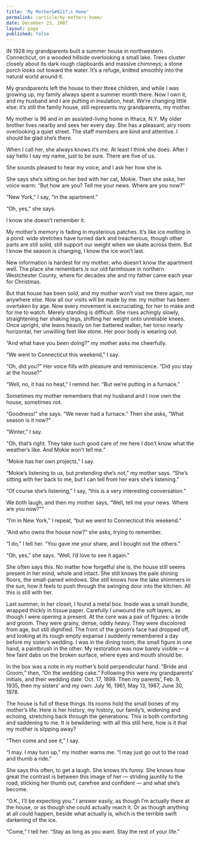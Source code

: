 ```yaml
---
title: 'My Mother&#8217;s Home'
permalink: /article/my-mothers-home/
date: December 23, 2007
layout: page
published: false
---
```


IN 1928 my grandparents built a summer house in northwestern Connecticut, on a wooded hillside overlooking a small lake. Trees cluster closely about its dark rough clapboards and massive chimneys; a stone porch looks out toward the water. It’s a refuge, knitted smoothly into the natural world around it.

My grandparents left the house to their three children, and while I was growing up, my family always spent a summer month there. Now I own it, and my husband and I are putting in insulation, heat. We’re changing little else: it’s still the family house, still represents my grandparents, my mother.

My mother is 96 and in an assisted-living home in Ithaca, N.Y. My older brother lives nearby and sees her every day. She has a pleasant, airy room overlooking a quiet street. The staff members are kind and attentive. I should be glad she’s there.

When I call her, she always knows it’s me. At least I think she does. After I say hello I say my name, just to be sure. There are five of us.

She sounds pleased to hear my voice, and I ask her how she is.

She says she’s sitting on her bed with her cat, Mokie. Then she asks, her voice warm: “But how are you? Tell me your news. Where are you now?”

“New York,” I say, “in the apartment.”

“Oh, yes,” she says.

I know she doesn’t remember it.

My mother’s memory is fading in mysterious patches. It’s like ice melting in a pond: wide stretches have turned dark and treacherous, though other parts are still solid, still support our weight when we skate across them. But I know the season is changing, I know the ice won’t last.

New information is hardest for my mother, who doesn’t know the apartment well. The place she remembers is our old farmhouse in northern Westchester County, where for decades she and my father came each year for Christmas.

But that house has been sold, and my mother won’t visit me there again, nor anywhere else. Now all our visits will be made by me: my mother has been overtaken by age. Now every movement is excruciating, for her to make and for me to watch. Merely standing is difficult. She rises achingly slowly, straightening her shaking legs, shifting her weight onto unreliable knees. Once upright, she leans heavily on her battered walker, her torso nearly horizontal, her unwilling feet like stone. Her poor body is wearing out.

“And what have you been doing?” my mother asks me cheerfully.

“We went to Connecticut this weekend,” I say.

“Oh, did you?” Her voice fills with pleasure and reminiscence. “Did you stay at the house?”

“Well, no, it has no heat,” I remind her. “But we’re putting in a furnace.”

Sometimes my mother remembers that my husband and I now own the house, sometimes not.

“Goodness!” she says. “We never had a furnace.” Then she asks, “What season is it now?”

“Winter,” I say.

“Oh, that’s right. They take such good care of me here I don’t know what the weather’s like. And Mokie won’t tell me.”

“Mokie has her own projects,” I say.

“Mokie’s listening to us, but pretending she’s not,” my mother says. “She’s sitting with her back to me, but I can tell from her ears she’s listening.”

“Of course she’s listening,” I say, “this is a very interesting conversation.”

We both laugh, and then my mother says, “Well, tell me your news. Where are you now?”“

“I’m in New York,” I repeat, “but we went to Connecticut this weekend.”

“And who owns the house now?” she asks, trying to remember.

“I do,” I tell her. “You gave me your share, and I bought out the others.”

“Oh, yes,” she says. “Well, I’d love to see it again.”

She often says this. No matter how forgetful she is, the house still seems present in her mind, whole and intact. She still knows the pale shining floors, the small-paned windows. She still knows how the lake shimmers in the sun, how it feels to push through the swinging door into the kitchen. All this is still with her.

Last summer, in her closet, I found a metal box. Inside was a small bundle, wrapped thickly in tissue paper. Carefully I unwound the soft layers, as though I were opening a present. At the core was a pair of figures: a bride and groom. They were grainy, dense, oddly heavy. They were discolored from age, but still dignified. The front of the groom’s face had dropped off, and looking at its rough empty expanse I suddenly remembered a day before my sister’s wedding. I was in the dining room, the small figure in one hand, a paintbrush in the other. My restoration was now barely visible — a few faint dabs on the broken surface, where eyes and mouth should be.

In the box was a note in my mother’s bold perpendicular hand. “Bride and Groom,” then, “On the wedding cake.” Following this were my grandparents’ initials, and their wedding date: Oct. 17, 1899. Then my parents’, Feb. 9, 1935, then my sisters’ and my own: July 16, 1961, May 13, 1967, June 30, 1978.

The house is full of these things. Its rooms hold the small bones of my mother’s life. Here is her history, my history, our family’s, widening and echoing, stretching back through the generations. This is both comforting and saddening to me. It is bewildering: with all this still here, how is it that my mother is slipping away?

“Then come and see it,” I say.

“I may. I may turn up,” my mother warns me. “I may just go out to the road and thumb a ride.”

She says this often, to get a laugh. She knows it’s funny. She knows how great the contrast is between this image of her — striding jauntily to the road, sticking her thumb out, carefree and confident — and what she’s become.

“O.K., I’ll be expecting you.” I answer easily, as though I’m actually there at the house, or as though she could actually reach it. Or as though anything at all could happen, beside what actually is, which is the terrible swift darkening of the ice.

“Come,” I tell her. “Stay as long as you want. Stay the rest of your life.”